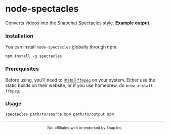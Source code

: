 # node-spectacles
Converts videos into the Snapchat Spectacles style. **[Example output](https://streamable.com/ga7w0)**.

### Installation
You can install `node-spectacles` globally through npm.

    npm install -g spectacles

### Prerequisites
Before using, you'll need to [install `ffmpeg`](https://ffmpeg.org/download.html) on your system. Either use the static builds on their website, or if you use homebrew, do `brew install ffmpeg`.

### Usage
    spectacles path/to/source.mp4 path/to/output.mp4

****

<p align="center">
  <sup>Not affiliated with or endorsed by Snap Inc.</sup>
</p>
